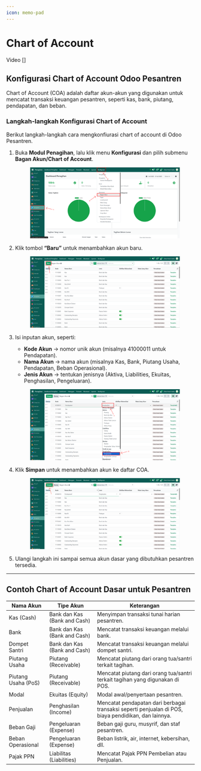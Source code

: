 ```yaml
---
icon: memo-pad
---
```


# Chart of Account

Video \[]

## Konfigurasi Chart of Account Odoo Pesantren

Chart of Account (COA) adalah daftar akun-akun yang digunakan untuk mencatat transaksi keuangan pesantren, seperti kas, bank, piutang, pendapatan, dan beban.

### Langkah-langkah Konfigurasi Chart of Account

Berikut langkah-langkah cara mengkonfiurasi chart of account di Odoo Pesantren.

1.  Buka **Modul Penagihan**, lalu klik menu **Konfigurasi** dan pilih submenu **Bagan Akun/Chart of Account**.

    <figure><img src="../../../.gitbook/assets/images-40.png" alt=""><figcaption></figcaption></figure>


2.  Klik tombol **“Baru”** untuk menambahkan akun baru.

    <figure><img src="../../../.gitbook/assets/images-41.png" alt=""><figcaption></figcaption></figure>


3.  Isi inputan akun, seperti:

    * **Kode Akun** → nomor unik akun (misalnya 41000011 untuk Pendapatan).
    * **Nama Akun** → nama akun (misalnya Kas, Bank, Piutang Usaha, Pendapatan, Beban Operasional).
    * **Jenis Akun** → tentukan jenisnya (Aktiva, Liabilities, Ekuitas, Penghasilan, Pengeluaran).

    <figure><img src="../../../.gitbook/assets/images-42.png" alt=""><figcaption></figcaption></figure>


4.  Klik **Simpan** untuk menambahkan akun ke daftar COA.

    <figure><img src="../../../.gitbook/assets/images-43.png" alt=""><figcaption></figcaption></figure>


5. Ulangi langkah ini sampai semua akun dasar yang dibutuhkan pesantren tersedia.

***

## Contoh Chart of Account Dasar untuk Pesantren

| Nama Akun           | Tipe Akun                    | Keterangan                                                                                           |
| ------------------- | ---------------------------- | ---------------------------------------------------------------------------------------------------- |
| Kas (Cash)          | Bank dan Kas (Bank and Cash) | Menyimpan transaksi tunai harian pesantren.                                                          |
| Bank                | Bank dan Kas (Bank and Cash) | Mencatat transaksi keuangan melalui bank.                                                            |
| Dompet Santri       | Bank dan Kas (Bank and Cash) | Mencatat transaksi keuangan melalui dompet santri.                                                   |
| Piutang Usaha       | Piutang (Receivable)         | Mencatat piutang dari orang tua/santri terkait tagihan.                                              |
| Piutang Usaha (PoS) | Piutang (Receivable)         | Mencatat piutang dari orang tua/santri terkait tagihan yang digunakan di POS.                        |
| Modal               | Ekuitas (Equity)             | Modal awal/penyertaan pesantren.                                                                     |
| Penjualan           | Penghasilan (Income)         | Mencatat pendapatan dari berbagai transaksi seperti penjualan di POS, biaya pendidikan, dan lainnya. |
| Beban Gaji          | Pengeluaran (Expense)        | Beban gaji guru, musyrif, dan staf pesantren.                                                        |
| Beban Operasional   | Pengeluaran (Expense)        | Beban listrik, air, internet, kebersihan, dll.                                                       |
| Pajak PPN           | Liabilitas (Liabilities)     | Mencatat Pajak PPN Pembelian atau Penjualan.                                                         |
